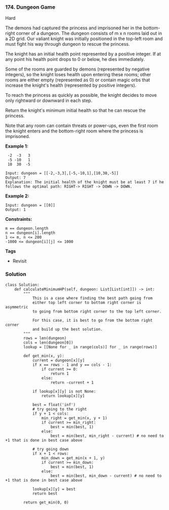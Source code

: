 ### 174. Dungeon Game
Hard

The demons had captured the princess and imprisoned her in the bottom-right corner of a dungeon. The dungeon consists of m x n rooms laid out in a 2D grid. Our valiant knight was initially positioned in the top-left room and must fight his way through dungeon to rescue the princess.

The knight has an initial health point represented by a positive integer. If at any point his health point drops to 0 or below, he dies immediately.

Some of the rooms are guarded by demons (represented by negative integers), so the knight loses health upon entering these rooms; other rooms are either empty (represented as 0) or contain magic orbs that increase the knight's health (represented by positive integers).

To reach the princess as quickly as possible, the knight decides to move only rightward or downward in each step.

Return the knight's minimum initial health so that he can rescue the princess.

Note that any room can contain threats or power-ups, even the first room the knight enters and the bottom-right room where the princess is imprisoned. 

**Example 1:**
```
 -2  -3   3
 -5 -10   1
 10  30  -5

Input: dungeon = [[-2,-3,3],[-5,-10,1],[10,30,-5]]
Output: 7
Explanation: The initial health of the knight must be at least 7 if he follows the optimal path: RIGHT-> RIGHT -> DOWN -> DOWN.
```

**Example 2:**
```
Input: dungeon = [[0]]
Output: 1
``` 

**Constraints:**
```
m == dungeon.length
n == dungeon[i].length
1 <= m, n <= 200
-1000 <= dungeon[i][j] <= 1000
```

**Tags**
- Revisit


### Solution
```
class Solution:
    def calculateMinimumHP(self, dungeon: List[List[int]]) -> int:
        """
            This is a case where finding the best path going from
            either top left corner to bottom right corner is asymmetric
            to going from bottom right corner to the top left corner.
            
            For this case, it is best to go from the bottom right corner
            and build up the best solution.
        """
        rows = len(dungeon)
        cols = len(dungeon[0])
        lookup = [[None for _ in range(cols)] for _ in range(rows)]
        
        def get_min(x, y):
            current = dungeon[x][y]
            if x == rows - 1 and y == cols - 1:
                if current >= 0:
                    return 1
                else:
                    return -current + 1
                
            if lookup[x][y] is not None:
                return lookup[x][y]
            
            best = float('inf')
            # try going to the right
            if y + 1 < cols:
                min_right = get_min(x, y + 1)
                if current >= min_right:
                    best = min(best, 1)
                else:
                    best = min(best, min_right - current) # no need to +1 that is done in best case above
            
            # try going down
            if x + 1 < rows:
                min_down = get_min(x + 1, y)
                if current >= min_down:
                    best = min(best, 1)
                else:
                    best = min(best, min_down - current) # no need to +1 that is done in best case above
            
            lookup[x][y] = best
            return best
        
        return get_min(0, 0)
```
